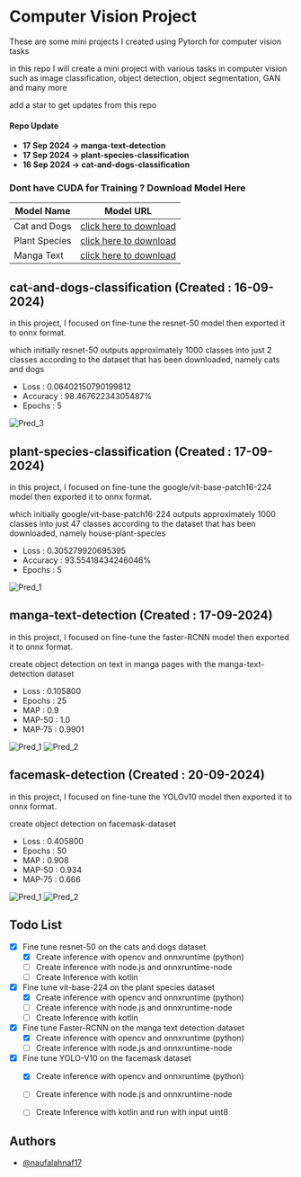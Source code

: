 # Computer Vision Project

These are some mini projects I created using Pytorch for computer vision tasks

in this repo I will create a mini project with various tasks in computer vision such as image classification, object detection, object segmentation, GAN and many more

add a star to get updates from this repo

#### Repo Update
- **17 Sep 2024 -> manga-text-detection**
- **17 Sep 2024 -> plant-species-classification**
- **16 Sep 2024 -> cat-and-dogs-classification**

### Dont have CUDA for Training ? Download Model Here

| Model Name         | Model URL                                                                |
| ----------------- | ------------------------------------------------------------------ |
| Cat and Dogs | [click here to download](https://drive.google.com/file/d/1Tfh30c0BShuSTTpvgeCYBHK2aZdkhjV0/view?usp=drive_link) |
| Plant Species | [click here to download](https://drive.google.com/file/d/1OYLj2TIK2oTglLJMRt2t7BW2tGLM6178/view?usp=drive_link) |
| Manga Text | [click here to download](https://drive.google.com/file/d/1kI_RXo2hoQ9fQWU3CcB1wrw3-CFOfKe4/view?usp=drive_link) |

## cat-and-dogs-classification (Created : 16-09-2024)

in this project, I focused on fine-tune the resnet-50 model then exported it to onnx format.

which initially resnet-50 outputs approximately 1000 classes into just 2 classes according to the dataset that has been downloaded, namely cats and dogs

- Loss : 0.06402150790199812
- Accuracy : 98.46762234305487%
- Epochs : 5

![Pred_3](cat-and-dogs-classification/screenshot/save_3.PNG)

## plant-species-classification (Created : 17-09-2024)

in this project, I focused on fine-tune the google/vit-base-patch16-224 model then exported it to onnx format.

which initially google/vit-base-patch16-224 outputs approximately 1000 classes into just 47 classes according to the dataset that has been downloaded, namely house-plant-species

- Loss : 0.305279920695395
- Accuracy : 93.55418434246046%
- Epochs : 5

![Pred_1](plant-species-classification/screenshot/save_1.JPG)

## manga-text-detection (Created : 17-09-2024)

in this project, I focused on fine-tune the faster-RCNN model then exported it to onnx format.

create object detection on text in manga pages with the manga-text-detection dataset

- Loss : 0.105800
- Epochs : 25
- MAP : 0.9
- MAP-50 : 1.0
- MAP-75 : 0.9901

![Pred_1](manga-text-detection/screenshot/save_1.JPG)
![Pred_2](manga-text-detection/screenshot/save_2.JPG)

## facemask-detection (Created : 20-09-2024)

in this project, I focused on fine-tune the YOLOv10 model then exported it to onnx format.

create object detection on facemask-dataset

- Loss : 0.405800
- Epochs : 50
- MAP : 0.908
- MAP-50 : 0.934
- MAP-75 : 0.666

![Pred_1](facemask-detection/screenshot/save_1.JPG)
![Pred_2](facemask-detection/screenshot/save_2.JPG)

## Todo List 
- [x] Fine tune resnet-50 on the cats and dogs dataset
  - [x] Create inference with opencv and onnxruntime (python)
  - [ ] Create inference with node.js and onnxruntime-node
  - [ ] Create Inference with kotlin
- [x] Fine tune vit-base-224 on the plant species dataset
  - [x] Create inference with opencv and onnxruntime (python)
  - [ ] Create inference with node.js and onnxruntime-node
  - [ ] Create Inference with kotlin
- [x] Fine tune Faster-RCNN on the manga text detection dataset
  - [x] Create inference with opencv and onnxruntime (python)
  - [ ] Create inference with node.js and onnxruntime-node
- [x] Fine tune YOLO-V10 on the facemask dataset
  - [x] Create inference with opencv and onnxruntime (python)
  - [ ] Create inference with node.js and onnxruntime-node
  - [ ] Create Inference with kotlin and run with input uint8


## Authors

- [@naufalahnaf17](https://www.github.com/naufalahnaf17)
